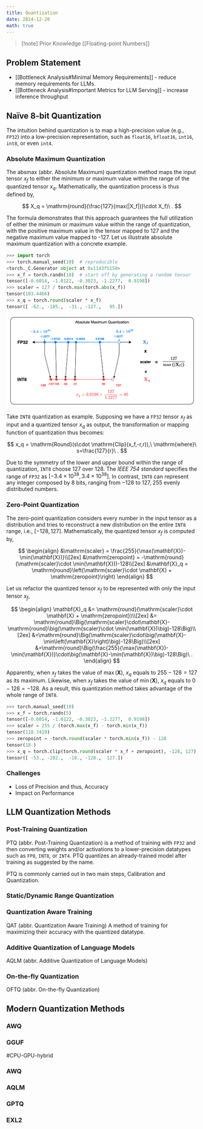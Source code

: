 ```yaml
---
title: Quantization
date: 2024-12-20
math: true
---
```




> [!note] Prior Knowledge
> [[Floating-point Numbers]]

## Problem Statement

- [[Bottleneck Analysis#Minimal Memory Requirements]] - reduce memory requirements for LLMs.
- [[Bottleneck Analysis#Important Metrics for LLM Serving]] - increase inference throughput

## Naïve 8-bit Quantization

The intuition behind quantization is to map a high-precision value (e.g., `FP32`) into a low-precision representation, such as `float16`, `bfloat16`, `int16`, `int8`, or even `int4`. 

### Absolute Maximum Quantization

The absmax (abbr. Absolute Maximum) quantization method maps the input tensor $x_f$ to either the minimum or maximum value within the range of the quantized tensor $x_q$. Mathematically, the quantization process is thus defined by,

$$
X_q = \mathrm{round}(\frac{127}{max(|X_f|)}\cdot X_f)\ .
$$

The formula demonstrates that this approach guarantees the full utilization of either the minimum or maximum value within the range of quantization, with the positive maximum value in the tensor mapped to 127 and the negative maximum value mapped to -127. Let us illustrate absolute maximum quantization with a concrete example.

```python
>>> import torch
>>> torch.manual_seed(10)  # reproducible
<torch._C.Generator object at 0x1143f5150>
>>> x_f = torch.randn(10)  # start off by generating a random tensor
tensor([-0.6014, -1.0122, -0.3023, -1.2277,  0.9198])
>>> scaler = 127 / torch.max(torch.abs(x_f))
tensor(103.4466)
>>> x_q = torch.round(scaler * x_f)
tensor([ -62., -105.,  -31., -127.,   95.])
```

![](absmax_quantization.png)

Take `INT8` quantization as example. Supposing we have a `FP32` tensor $x_f$ as input and a quantized tensor $x_q$ as output, the transformation or mapping function of quantization thus becomes:

$$
x_q = \mathrm{Round}(s\cdot \mathrm{Clip}(x_f,-r,r)),\ \mathrm{where}\ s=\frac{127}{r}\ .
$$

Due to the symmetry of the lower and upper bound within the range of quantization, `INT8` choose 127 over 128. The *IEEE 754 standard* specifies the range of `FP32` as $[-3.4\times10^{38}, 3.4\times10^{38}]$. In contrast, `INT8` can represent any integer composed by 8 bits, ranging from $-128$ to $127$, 255 evenly distributed numbers. 

### Zero-Point Quantization

The zero-point quantization considers every number in the input tensor as a distribution and tries to reconstruct a new distribution on the entire `INT8` range, i.e., $[-128, 127]$. Mathematically, the quantized tensor $x_f$ is computed by,

$$
\begin{align}
&\mathrm{scaler} = \frac{255}{\max(\mathbf{X})-\min(\mathbf{X})}\\[2ex]
&\mathrm{zeropoint} = -\mathrm{round}(\mathrm{scaler}\cdot \min(\mathbf{X}))-128\\[2ex]
&\mathbf{X}_q = \mathrm{round}\left(\mathrm{scaler}\cdot \mathbf{X} + \mathrm{zeropoint}\right)
\end{align}
$$

Let us refactor the quantized tensor $x_f$ to be represented with only the input tensor $x_f$,

$$
\begin{align}
\mathbf{X}_q &= \mathrm{round}(\mathrm{scaler}\cdot \mathbf{X} + \mathrm{zeropoint})\\[2ex]
&= \mathrm{round}\Big(\mathrm{scaler}\cdot\mathbf{X}-\mathrm{round}\big(\mathrm{scaler}\cdot \min(\mathbf{X})\big)-128\Big)\\[2ex]
&=\mathrm{round}\Big(\mathrm{scaler}\cdot\big(\mathbf{X}-\min\left(\mathbf{X}\right)\big)-128\Big)\\[2ex]
&=\mathrm{round}\Big(\frac{255}{\max(\mathbf{X})-\min(\mathbf{X})}\cdot\big(\mathbf{X}-\min(\mathbf{X})\big)-128\Big)\ .
\end{align}
$$

Apparently, when $x_f$ takes the value of $\max(\mathbf{X})$, $x_q$ equals to $255-128=127$ as its maximum. Likewise, when $x_f$ takes the value of $\min(\mathbf{X})$, $x_q$ equals to $0-128=-128$. As a result, this quantization method takes advantage of the whole range of `INT8`.

```python
>>> torch.manual_seed(10)
>>> x_f = torch.randn(5)
tensor([-0.6014, -1.0122, -0.3023, -1.2277,  0.9198])
>>> scaler = 255 / (torch.max(x_f) - torch.min(x_f))
tensor(118.7419)
>>> zeropoint = -torch.round(scaler * torch.min(x_f)) - 128
tensor(18.)
>>> x_q = torch.clip(torch.round(scaler * x_f + zeropoint), -128, 127)
tensor([ -53., -102.,  -18., -128.,  127.])
```

### Challenges

- Loss of Precision and thus, Accuracy
- Impact on Performance

## LLM Quantization Methods

### Post-Training Quantization

PTQ (abbr. Post-Training Quantization) is a method of training with `FP32` and then converting weights and/or activations to a lower-precision datatypes such as `FP8`, `INT8`, or `INT4`. PTQ quantizes an already-trained model after training as suggested by the name.

PTQ is commonly carried out in two main steps, Calibration and Quantization.

### Static/Dynamic Range Quantization



### Quantization Aware Training

QAT (abbr. Quantization Aware Training)
A method of training for maximizing their accuracy with the quantized datatype.

### Additive Quantization of Language Models

AQLM (abbr. Additive Quantization of Language Models)

### On-the-fly Quantization

OFTQ (abbr. On-the-fly Quantization)

## Modern Quantization Methods

### AWQ

### GGUF

#CPU-GPU-hybrid

### AWQ

### AQLM

### GPTQ

### EXL2